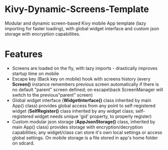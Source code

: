 # Kivy-Dynamic-Screens-Template
Modular and dynamic screen-based Kivy mobile App template (lazy importing for faster loading), with global widget interface and custom json storage with encryption capabilities.

# Features

* Screens are loaded on the fly, with lazy imports - drastically improves startup time on mobile
* Escape key (Back key on mobile) hook with screens history (every **Screen()** instance remembers previous screen automatically if there is no default "parent" screen defined; on escape\back ScreenManager will switch to the previous\"parent" screen)
* Global widget interface (**WidgetInterface()** class inherited by main App() class) provides global access from any point to self-registered widget (**SelfRegister()** class inherited by any widget class; self-registered widget needs unique 'gid' property, to properly register)
* Custom modular json storage (**AppJsonStorage()** class, inherited by main App() class) provides storage with encryption/decryption capabilities; any widget/class can store it's own local settings or access global settings. On mobile storage is a file stored in app's home folder on sdcard.
